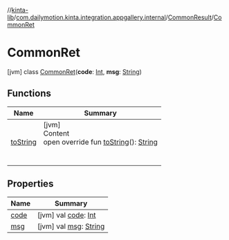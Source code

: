 //[kinta-lib](../../../../index.md)/[com.dailymotion.kinta.integration.appgallery.internal](../../index.md)/[CommonResult](../index.md)/[CommonRet](index.md)



# CommonRet  
 [jvm] class [CommonRet](index.md)(**code**: [Int](https://kotlinlang.org/api/latest/jvm/stdlib/kotlin/-int/index.html), **msg**: [String](https://kotlinlang.org/api/latest/jvm/stdlib/kotlin/-string/index.html))   


## Functions  
  
|  Name |  Summary | 
|---|---|
| <a name="com.dailymotion.kinta.integration.appgallery.internal/CommonResult.CommonRet/toString/#/PointingToDeclaration/"></a>[toString](to-string.md)| <a name="com.dailymotion.kinta.integration.appgallery.internal/CommonResult.CommonRet/toString/#/PointingToDeclaration/"></a>[jvm]  <br>Content  <br>open override fun [toString](to-string.md)(): [String](https://kotlinlang.org/api/latest/jvm/stdlib/kotlin/-string/index.html)  <br><br><br>|


## Properties  
  
|  Name |  Summary | 
|---|---|
| <a name="com.dailymotion.kinta.integration.appgallery.internal/CommonResult.CommonRet/code/#/PointingToDeclaration/"></a>[code](code.md)| <a name="com.dailymotion.kinta.integration.appgallery.internal/CommonResult.CommonRet/code/#/PointingToDeclaration/"></a> [jvm] val [code](code.md): [Int](https://kotlinlang.org/api/latest/jvm/stdlib/kotlin/-int/index.html)   <br>|
| <a name="com.dailymotion.kinta.integration.appgallery.internal/CommonResult.CommonRet/msg/#/PointingToDeclaration/"></a>[msg](msg.md)| <a name="com.dailymotion.kinta.integration.appgallery.internal/CommonResult.CommonRet/msg/#/PointingToDeclaration/"></a> [jvm] val [msg](msg.md): [String](https://kotlinlang.org/api/latest/jvm/stdlib/kotlin/-string/index.html)   <br>|


